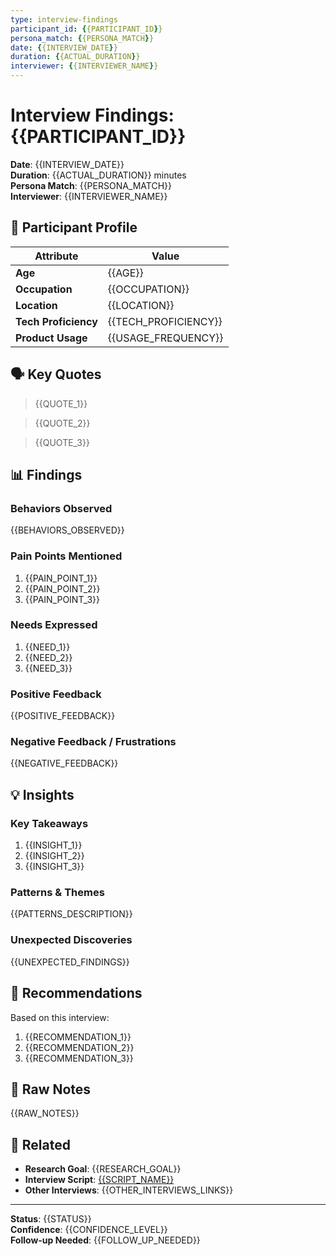 ```yaml
---
type: interview-findings
participant_id: {{PARTICIPANT_ID}}
persona_match: {{PERSONA_MATCH}}
date: {{INTERVIEW_DATE}}
duration: {{ACTUAL_DURATION}}
interviewer: {{INTERVIEWER_NAME}}
---
```


# Interview Findings: {{PARTICIPANT_ID}}

**Date**: {{INTERVIEW_DATE}}  
**Duration**: {{ACTUAL_DURATION}} minutes  
**Persona Match**: {{PERSONA_MATCH}}  
**Interviewer**: {{INTERVIEWER_NAME}}

## 👤 Participant Profile

| Attribute | Value |
|-----------|-------|
| **Age** | {{AGE}} |
| **Occupation** | {{OCCUPATION}} |
| **Location** | {{LOCATION}} |
| **Tech Proficiency** | {{TECH_PROFICIENCY}} |
| **Product Usage** | {{USAGE_FREQUENCY}} |

## 🗣️ Key Quotes

> {{QUOTE_1}}

> {{QUOTE_2}}

> {{QUOTE_3}}

## 📊 Findings

### Behaviors Observed

{{BEHAVIORS_OBSERVED}}

### Pain Points Mentioned

1. {{PAIN_POINT_1}}
2. {{PAIN_POINT_2}}
3. {{PAIN_POINT_3}}

### Needs Expressed

1. {{NEED_1}}
2. {{NEED_2}}
3. {{NEED_3}}

### Positive Feedback

{{POSITIVE_FEEDBACK}}

### Negative Feedback / Frustrations

{{NEGATIVE_FEEDBACK}}

## 💡 Insights

### Key Takeaways

1. {{INSIGHT_1}}
2. {{INSIGHT_2}}
3. {{INSIGHT_3}}

### Patterns & Themes

{{PATTERNS_DESCRIPTION}}

### Unexpected Discoveries

{{UNEXPECTED_FINDINGS}}

## 🎯 Recommendations

Based on this interview:

1. {{RECOMMENDATION_1}}
2. {{RECOMMENDATION_2}}
3. {{RECOMMENDATION_3}}

## 📝 Raw Notes

{{RAW_NOTES}}

## 🔗 Related

- **Research Goal**: {{RESEARCH_GOAL}}
- **Interview Script**: [{{SCRIPT_NAME}}]({{SCRIPT_PATH}})
- **Other Interviews**: {{OTHER_INTERVIEWS_LINKS}}

---

**Status**: {{STATUS}}  
**Confidence**: {{CONFIDENCE_LEVEL}}  
**Follow-up Needed**: {{FOLLOW_UP_NEEDED}}

